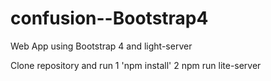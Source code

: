 # confusion--Bootstrap4
Web App using Bootstrap 4 and light-server

Clone repository and run 
1 'npm install'
2 npm run lite-server
